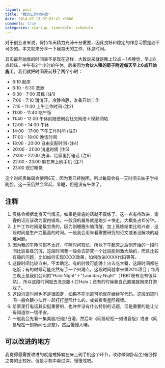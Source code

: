 ```yaml
---
layout: post
title: "我的工作时间表"
date: 2014-07-13 07:03:41 +0800
comments: true
categories: startup, timetable, schedule
---
```

对于创业者来说，保持每天精力充沛十分重要，因此良好和稳定的作息习惯是必不可少的。本文就来分享一下我每天的工作、休息时间。

其实最开始我的时间表不是现在这样，大致说来就是晚上12点－1点睡觉，早上8点起床，中午有2个小时的午休。后来因为<b>合伙人租的房子附近每天早上6点开始施工</b>，我们就把时间表前移了两个小时：

- 6:10 起床
- 6:10 - 6:30 洗漱
- 6:30 - 7:00 晨练 (注1)
- 7:00 - 7:10 消消汗，冷静冷静，准备开始工作
- 7:10 - 11:00 上午工作时间 (注2)
- 11:00 - 11:40 吃午饭
- 11:40 - 12:00 午休前随便刷会社交网络＋视频网站
- 12:00 - 14:00 午休
- 14:00 - 17:00 下午工作时间 (注3)
- 17:00 - 18:00 晚饭时间
- 18:00 - 20:00 自由支配时间 (注4)
- 20:00 - 21:00 消遣时间 (注5)
- 21:00 - 22:00 洗澡、给家里打电话 (注6)
- 22:00 - 23:00 躺在床上刷手机 (注7)
- 23:00 熄灯睡觉

这个时间表每周会使用6天，因为我已经脱团，所以每周会有一天时间去妹子学校刷脸。这一天仍然会早起、早睡，但是没有午休了。


## 注释
1. 晨练会根据北京天气情况，如果是雾霾的话就不晨练了。这一点有待改进，雾霾的话应该改为室内锻炼。一般我的晨练就是跑步＋快走。大概各占15分钟。
2. 上午工作时间是最宝贵的，因为刚睡醒头脑清醒，加上晨练结束比较兴奋，这段时间是生产力最高的时间。一般我会用来看需要研究的论文或者没解决的疑难问题。
3. 因为我的午睡习惯不太好，午睡时间较长，所以下午起床之后刚开始的一段时间比较昏昏沉沉，这段时间我一般会去研究一个比较能刺激大脑的，而且比较有趣的问题，比如如何实现XXXX效果，如何改进XXXX代码等等。
4. 这段时间比较自由，不太确定。有的时候可能晚上出去吃大餐，这段时间都在吃饭；有的时候可能突然有了一个兴趣点，这段时间就拿来做20%项目；每周三晚上是我们公司的"Halo Night"＋"Laundary Night"（TBBT粉有没有很耳熟），所以这段时间就去洗衣服＋打Halo；还有的时候我自己直接就用来打游戏了。
5. 这段消遣时间也不是很固定，如果不在消遣可能就在继续写代码。这段消遣时间一般会跟小伙伴一起打打星际什么的，或者看看星际视频。
6. 给家里打电话其实挺重要的，也许并没有什么特别的话题，但是重要的是让父母知道你一切平安。
7. 一般我会先看一集美剧/日剧/日漫，然后听《网易轻松一刻语音版》或者《网易轻松一刻新闻七点整》，然后慢慢入睡。

## 可以改进的地方
我觉得最需要改进的就是戒掉躺在床上刷手机这个环节，改称做仰卧起坐/俯卧撑之类的比较好。但是手机中毒过深，慢慢戒吧。
